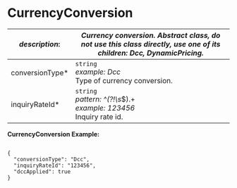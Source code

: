 
# CurrencyConversion

| *description*:   | *Currency conversion. Abstract class, do not use this class directly, use one of its children: Dcc, DynamicPricing.*|
|----|----|
| conversionType* |    ``` string ``` <br/> *example: Dcc*  <br/>  Type of currency conversion.|
| inquiryRateId* |    ``` string ```  <br/> *pattern: ^(?!\s*$).+  <br/>  *example: 123456* <br/> Inquiry rate id.|

**CurrencyConversion Example:**

```{r}

{
  "conversionType": "Dcc",
  "inquiryRateId": "123456",
  "dccApplied": true
}
```

